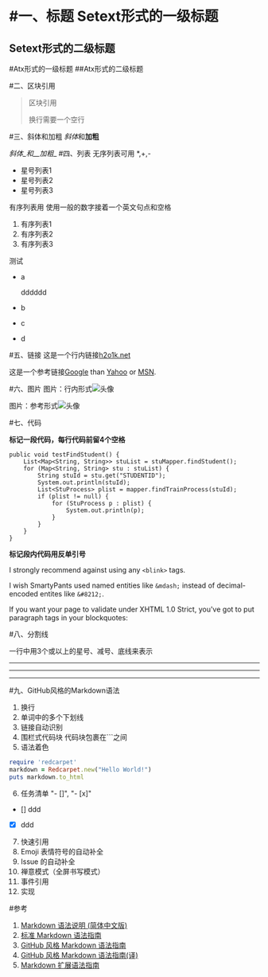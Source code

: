 
#一、标题
Setext形式的一级标题
======
Setext形式的二级标题
------
#Atx形式的一级标题
##Atx形式的二级标题

#二、区块引用
>区块引用
>
>换行需要一个空行

#三、斜体和加粗
*斜体*和**加粗**

_斜体_和__加粗__
#四、列表
无序列表可用 *,+,-

* 星号列表1
* 星号列表2
* 星号列表3

有序列表用 使用一般的数字接着一个英文句点和空格

1. 有序列表1
2. 有序列表2
3. 有序列表3

测试

* a

    dddddd

* b
* c
* d

#五、链接
这是一个行内链接[h2o1k.net](http://h2o1k.net/ "这是标题")


这是一个参考链接[Google][1] than [Yahoo][2] or [MSN][3].

[1]: http://google.com/ "Google"
[2]: http://search.yahoo.com/ "Yahoo Search"
[3]: http://search.msn.com/ "MSN Search"

#六、图片
图片：行内形式![头像](http://www.iteye.com/upload/logo/user/544790/a7508e1e-dd5c-367b-8b5b-0b88fdafb105.png?1314453413 "这是标题，标题是可选的")

图片：参考形式![头像][id]

[id]: http://www.iteye.com/upload/logo/user/544790/a7508e1e-dd5c-367b-8b5b-0b88fdafb105.png?1314453413 "这是标题，标题是可选的"

#七、代码

**标记一段代码，每行代码前留4个空格**



	public void testFindStudent() {
		List<Map<String, String>> stuList = stuMapper.findStudent();
		for (Map<String, String> stu : stuList) {
			String stuId = stu.get("STUDENTID");
			System.out.println(stuId);
			List<StuProcess> plist = mapper.findTrainProcess(stuId);
			if (plist != null) {
				for (StuProcess p : plist) {
					System.out.println(p);
				}
			}
		}
	}



**标记段内代码用反单引号**

I strongly recommend against using any `<blink>` tags.

I wish SmartyPants used named entities like `&mdash;`
instead of decimal-encoded entites like `&#8212;`.


If you want your page to validate under XHTML 1.0 Strict,
you've got to put paragraph tags in your blockquotes:


#八、分割线
 
一行中用3个或以上的星号、减号、底线来表示

***

---

___


#九、GitHub风格的Markdown语法
1. 换行
2. 单词中的多个下划线
3. 链接自动识别
4. 围栏式代码块 代码块包裹在```之间
5. 语法着色
```ruby
require 'redcarpet'
markdown = Redcarpet.new("Hello World!")
puts markdown.to_html
```
6. 任务清单 "- []", "- [x]"
- [] ddd
- [x] ddd
7. 快速引用
8. Emoji 表情符号的自动补全
9. Issue 的自动补全
10. 禅意模式（全屏书写模式）
11. 事件引用
12. 实现

#参考
1. [Markdown 语法说明 (简体中文版)](http://wowubuntu.com/markdown/)
2. [标准 Markdown 语法指南](http://daringfireball.net/projects/markdown/syntax)
3. [GitHub 风格 Markdown 语法指南](http://daringfireball.net/projects/markdown/syntax)
4. [GitHub 风格 Markdown 语法指南(译)](https://github.com/cssmagic/blog/issues/13)
5. [Markdown 扩展语法指南](https://michelf.ca/projects/php-markdown/extra/)